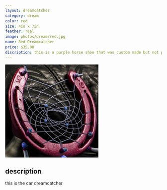 ```yaml
---
layout: dreamcatcher
category: dream
color: red
size: 4in x 7in
feather: real
image: photos/dream/red.jpg
name: Red Dreamcatcher
price: $35.00
discription: this is a purple horse shoe that was custom made but not picked up 
---
```


![ car dreamcatcher ](/images/photos/dream/red.jpg)

## description

this is the car dreamcatcher
